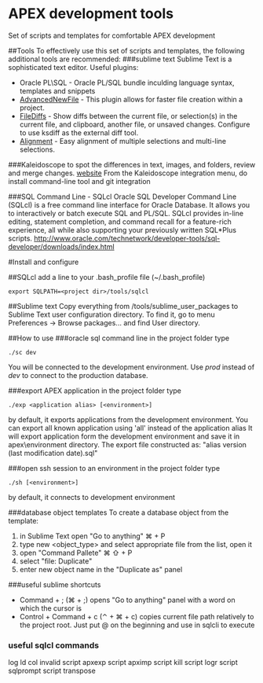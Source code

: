 # APEX development tools

Set of scripts and templates for comfortable APEX development

##Tools
To effectively use this set of scripts and templates, the following additional tools are recommended: 
###sublime text
Sublime Text is a sophisticated text editor.
Useful plugins:

- Oracle PL\SQL - Oracle PL/SQL bundle inculding language syntax, templates and snippets 
- [AdvancedNewFile](https://github.com/skuroda/Sublime-AdvancedNewFile#features)  - This plugin allows for faster file creation within a project. 
- [FileDiffs](https://github.com/colinta/SublimeFileDiffs) - Show diffs between the current file, or selection(s) in the current file, and clipboard, another file, or unsaved changes. Configure to use ksdiff as the external diff tool.
- [Alignment](https://github.com/wbond/sublime_alignment) - Easy alignment of multiple selections and multi-line selections.

###Kaleidoscope 
to spot the differences in text, images, and folders, review and merge changes. [website](http://www.kaleidoscopeapp.com)
From the Kaleidoscope integration menu, do install command-line tool and git integration

###SQL Command Line - SQLcl 
Oracle SQL Developer Command Line (SQLcl) is a free command line interface for Oracle Database. It allows you to interactively or batch execute SQL and PL/SQL. SQLcl provides in-line editing, statement completion, and command recall for a feature-rich experience,  all while also supporting your previously written SQL*Plus scripts.
http://www.oracle.com/technetwork/developer-tools/sql-developer/downloads/index.html

#Install and configure

##SQLcl
add a line to your .bash_profile file (~/.bash_profile)
```shell
export SQLPATH=<project dir>/tools/sqlcl
```

##Sublime text
Copy everything from <project dir>/tools/sublime_user_packages to Sublime Text user configuration directory. To find it, go to menu Preferences -> Browse packages... and find User directory.

##How to use
###oracle sql command line
in the project folder type 
```shell
./sc dev
```
You will be connected to the development environment. Use _prod_ instead of _dev_ to connect to the production database. 

###export APEX application
in the project folder type
```shell
./exp <application alias> [<environment>]
```
by default, it exports applications from the development environment. You can export all known application using 'all' instead of the application alias
It will export application form the development environment and save it in apex\environment directory.
The export file constructed as: "alias version (last modification date).sql"

###open ssh session to an environment
in the project folder type
```shell
./sh [<environment>]
```
by default, it connects to development environment

###database object templates
To create a database object from the template: 

1. in Sublime Text open "Go to anything"  ⌘ + P 
2. type new <object_type> and select appropriate file from the list, open it 
3. open "Command Pallete" ⌘ ⇧ + P 
4. select "file: Duplicate" 
5. enter new object name in the "Duplicate as" panel 

###useful sublime shortcuts 
- Command + ; (⌘ + ;) opens "Go to anything" panel with a word on which the cursor is 
- Control + Command + c (⌃ + ⌘ + c) copies current file path relatively to the project root. Just put @ on the beginning and use in sqlcli to execute

### useful sqlcl commands
log
ld
col
invalid
script apxexp
script apximp
script kill
script logr
script sqlprompt
script transpose


